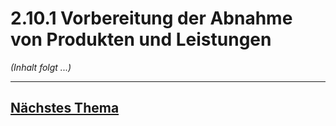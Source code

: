 # 2.10.1 Vorbereitung der Abnahme von Produkten und Leistungen

*(Inhalt folgt ...)*


---

## [Nächstes Thema](./2.10.2_Arbeitssicherheit_und_Gesundheitsschutz_bei_der_Arbeit_gewaehrleisten.md)